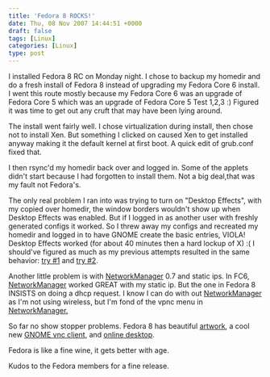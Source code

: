 ```yaml
---
title: 'Fedora 8 ROCKS!'
date: Thu, 08 Nov 2007 14:44:51 +0000
draft: false
tags: [Linux]
categories: [Linux]
type: post
---
```


I installed Fedora 8 RC on Monday night. I chose to backup my homedir and do a fresh install of Fedora 8 instead of upgrading my Fedora Core 6 install. I went this route mostly because my Fedora Core 6 was an upgrade of Fedora Core 5 which was an upgrade of Fedora Core 5 Test 1,2,3 :) Figured it was time to get out any cruft that may have been lying around.

The install went fairly well. I chose virtualization during install, then chose not to install Xen. But something I clicked on caused Xen to get installed anyway making it the default kernel at first boot. A quick edit of grub.conf fixed that.

I then rsync'd my homedir back over and logged in. Some of the applets didn't start because I had forgotten to install them. Not a big deal,that was my fault not Fedora's.

The only real problem I ran into was trying to turn on "Desktop Effects", with my copied over homedir, the window borders wouldn't show up when Desktop Effects was enabled. But if I logged in as another user with freshly generated configs it worked. So I threw away my configs and recreated my homedir and logged in to have GNOME create the basic entries, VIOLA! Desktop Effects worked (for about 40 minutes then a hard lockup of X) :( I should've figured as much as my previous attempts resulted in the same behavior: [try #1](http://zeusville.wordpress.com/2007/03/06/desktop-effects-locks-up-my-box/) and [try #2](http://zeusville.wordpress.com/2007/03/07/desktop-effects-locks-up-my-box-part-2/).

Another little problem is with [NetworkManager](http://www.gnome.org/projects/NetworkManager/) 0.7 and static ips. In FC6, [NetworkManager](http://www.gnome.org/projects/NetworkManager/) worked GREAT with my static ip. But the one in Fedora 8 INSISTS on doing a dhcp request. I know I can do with out [NetworkManager](http://www.gnome.org/projects/NetworkManager/) as I'm not using wireless, but I'm fond of the vpnc menu in [NetworkManager.](http://www.gnome.org/projects/NetworkManager/)

So far no show stopper problems. Fedora 8 has beautiful [artwork](http://fedoraproject.org/wiki/Artwork/F8Themes), a cool new [GNOME vnc client](http://www.gnome.org/projects/vinagre/), and [online desktop](http://fedoraproject.org/wiki/Releases/FeatureOnlineDesktop).

Fedora is like a fine wine, it gets better with age.

Kudos to the Fedora members for a fine release.